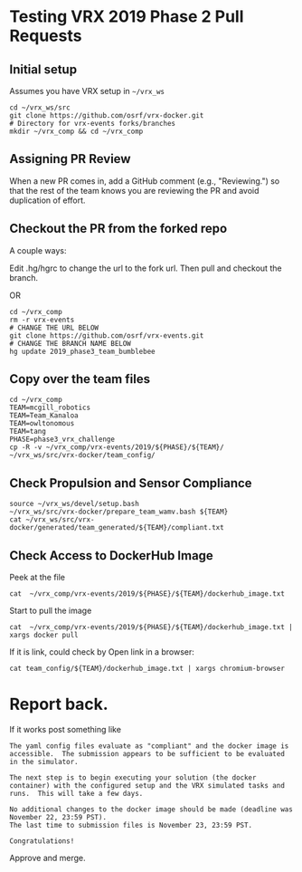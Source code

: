 # Testing VRX 2019 Phase 2 Pull Requests

## Initial setup

Assumes you have VRX setup in `~/vrx_ws`

```
cd ~/vrx_ws/src
git clone https://github.com/osrf/vrx-docker.git
# Directory for vrx-events forks/branches
mkdir ~/vrx_comp && cd ~/vrx_comp
```

## Assigning PR Review

When a new PR comes in, add a GitHub comment (e.g., "Reviewing.") so that the rest of the team knows you are reviewing the PR and avoid duplication of effort.

## Checkout the PR from the forked repo

A couple ways:

Edit .hg/hgrc to change the url to the fork url.  Then pull and checkout the branch.

OR

```
cd ~/vrx_comp
rm -r vrx-events
# CHANGE THE URL BELOW
git clone https://github.com/osrf/vrx-events.git
# CHANGE THE BRANCH NAME BELOW
hg update 2019_phase3_team_bumblebee

```

## Copy over the team files

```
cd ~/vrx_comp
TEAM=mcgill_robotics
TEAM=Team_Kanaloa
TEAM=owltonomous
TEAM=tang
PHASE=phase3_vrx_challenge
cp -R -v ~/vrx_comp/vrx-events/2019/${PHASE}/${TEAM}/ ~/vrx_ws/src/vrx-docker/team_config/
```

## Check Propulsion and Sensor Compliance
```
source ~/vrx_ws/devel/setup.bash
~/vrx_ws/src/vrx-docker/prepare_team_wamv.bash ${TEAM}
cat ~/vrx_ws/src/vrx-docker/generated/team_generated/${TEAM}/compliant.txt 
```

## Check Access to DockerHub Image

Peek at the file
```
cat  ~/vrx_comp/vrx-events/2019/${PHASE}/${TEAM}/dockerhub_image.txt
```

Start to pull the image
```
cat  ~/vrx_comp/vrx-events/2019/${PHASE}/${TEAM}/dockerhub_image.txt | xargs docker pull
```

If it is link, could check by 
Open link in a browser:
```
cat team_config/${TEAM}/dockerhub_image.txt | xargs chromium-browser 
```

# Report back.

If it works post something like

```
The yaml config files evaluate as "compliant" and the docker image is accessible.  The submission appears to be sufficient to be evaluated in the simulator.

The next step is to begin executing your solution (the docker container) with the configured setup and the VRX simulated tasks and runs.  This will take a few days.

No additional changes to the docker image should be made (deadline was November 22, 23:59 PST).
The last time to submission files is November 23, 23:59 PST.

Congratulations!

```

Approve and merge.
